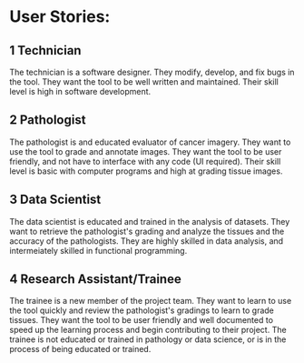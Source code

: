 # User Stories:

## 1 Technician

The technician is a software designer. They modify, develop, and fix bugs in the tool. They want the tool to be well written and maintained. Their skill level is high in software development. 

## 2 Pathologist

The pathologist is and educated evaluator of cancer imagery. They want to use the tool to grade and annotate images. They want the tool to be user friendly, and not have to interface with any code (UI required). Their skill level is basic with computer programs and high at grading tissue images. 

## 3 Data Scientist

The data scientist is educated and trained in the analysis of datasets. They want to retrieve the pathologist's grading and analyze the tissues and the accuracy of the pathologists. They are highly skilled in data analysis, and intermeiately skilled in functional programming.

## 4 Research Assistant/Trainee

 The trainee is a new member of the project team. They want to learn to use the tool quickly and review the pathologist's gradings to learn to grade tissues. They want the tool to be user friendly and well documented to speed up the learning process and begin contributing to their project. The trainee is not educated or trained in pathology or data science, or is in the process of being educated or trained.
